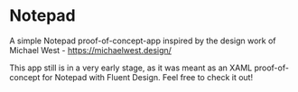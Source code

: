 # Notepad

A simple Notepad proof-of-concept-app inspired by the design work of Michael West - https://michaelwest.design/

This app still is in a very early stage, as it was meant as an XAML proof-of-concept for Notepad with Fluent Design. Feel free to check it out!
